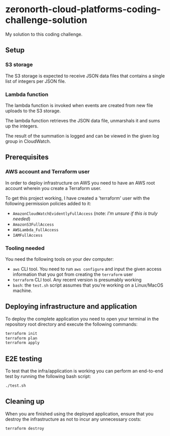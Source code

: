 # zeronorth-cloud-platforms-coding-challenge-solution

My solution to this coding challenge.

## Setup

### S3 storage

The S3 storage is expected to receive JSON data files that contains a single
list of integers per JSON file.

### Lambda function

The lambda function is invoked when events are created from new file uploads
to the S3 storage.

The lambda function retrieves the JSON data file, unmarshals it and sums
up the integers.

The result of the summation is logged and can be viewed in the given log group
in CloudWatch.

## Prerequisites

### AWS account and Terraform user

In order to deploy infrastructure on AWS you need to have an AWS root account
wherein you create a Terraform user.

To get this project working, I have created a 'terraform' user with the following 
permission policies added to it:

- `AmazonCloudWatchEvidentlyFullAccess` (note: *I'm unsure if this is truly needed*)
- `AmazonS3FullAccess`
- `AWSLambda_FullAccess`
- `IAMFullAccess`

### Tooling needed

You need the following tools on your dev computer:

- `aws` CLI tool. You need to run `aws configure` and input the given access
  information that you got from creating the `terraform` user
- `terraform` CLI tool. Any recent version is presumably working
- `bash`: the `test.sh` script assumes that you're working on a Linux/MacOS
   machine.

## Deploying infrastructure and application

To deploy the complete application you need to open your terminal in the
repository root directory and execute the following commands:

```sh
terraform init
terraform plan
terraform apply
```

## E2E testing

To test that the infra/application is working you can perform an end-to-end
test by running the following bash script:

```sh
./test.sh
```

## Cleaning up

When you are finished using the deployed application, ensure that you
destroy the infrastructure as not to incur any unnecessary costs:

```sh
terraform destroy
```
